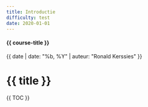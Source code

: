 ```yaml
---
title: Introductie
difficulty: test
date: 2020-01-01
---
```


#### {{ course-title }}
{{ date | date: "%b, %Y" | auteur: "Ronald Kerssies" }}

# {{ title }}

{{ TOC }}
